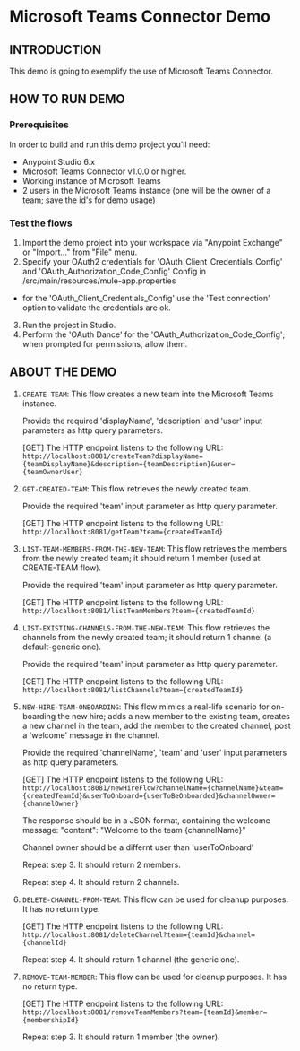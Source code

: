 Microsoft Teams Connector Demo
=======================================

INTRODUCTION
------------
This demo is going to exemplify the use of Microsoft Teams Connector.


HOW TO RUN DEMO
---------------

### Prerequisites

In order to build and run this demo project you'll need:

* Anypoint Studio 6.x
* Microsoft Teams Connector v1.0.0 or higher.
* Working instance of Microsoft Teams
* 2 users in the Microsoft Teams instance (one will be the owner of a team; save the id's for demo usage)

### Test the flows

1. Import the demo project into your workspace via "Anypoint Exchange" or "Import..." from "File" menu.
2. Specify your OAuth2 credentials for 'OAuth_Client_Credentials_Config' and 'OAuth_Authorization_Code_Config' Config in /src/main/resources/mule-app.properties
* for the 'OAuth_Client_Credentials_Config' use the 'Test connection' option to validate the credentials are ok.
3. Run the project in Studio.
4. Perform the 'OAuth Dance' for the 'OAuth_Authorization_Code_Config'; when prompted for permissions, allow them.
	
	
ABOUT THE DEMO
---------------
	
1. `CREATE-TEAM`: This flow creates a new team into the Microsoft Teams instance.

    Provide the required 'displayName', 'description' and 'user' input parameters as http query parameters.

	[GET] The HTTP endpoint listens to the following URL: `http://localhost:8081/createTeam?displayName={teamDisplayName}&description={teamDescription}&user={teamOwnerUser}`

2. `GET-CREATED-TEAM`: This flow retrieves the newly created team.
	
	Provide the required 'team' input parameter as http query parameter.

	[GET] The HTTP endpoint listens to the following URL: `http://localhost:8081/getTeam?team={createdTeamId}`

3. `LIST-TEAM-MEMBERS-FROM-THE-NEW-TEAM`: This flow retrieves the members from the newly created team; it should return 1 member (used at CREATE-TEAM flow).

    Provide the required 'team' input parameter as http query parameter.

	[GET] The HTTP endpoint listens to the following URL: `http://localhost:8081/listTeamMembers?team={createdTeamId}`

4. `LIST-EXISTING-CHANNELS-FROM-THE-NEW-TEAM`: This flow retrieves the channels from the newly created team; it should return 1 channel (a default-generic one).

    Provide the required 'team' input parameter as http query parameter.

	[GET] The HTTP endpoint listens to the following URL: `http://localhost:8081/listChannels?team={createdTeamId}`
	
5. `NEW-HIRE-TEAM-ONBOARDING`: This flow mimics a real-life scenario for on-boarding the new hire; adds a new member to the existing team, creates a new channel in the team, add the member to the created channel, post a 'welcome' message in the channel.

    Provide the required 'channelName', 'team' and 'user' input parameters as http query parameters.

	[GET] The HTTP endpoint listens to the following URL: `http://localhost:8081/newHireFlow?channelName={channelName}&team={createdTeamId}&userToOnboard={userToBeOnboarded}&channelOwner={channelOwner}`
	
	The response should be in a JSON format, containing the welcome message: "content": "Welcome to the team {channelName}"

    Channel owner should be a differnt user than 'userToOnboard'
	
	Repeat step 3. It should return 2 members.
	
    Repeat step 4. It should return 2 channels.
	
6. `DELETE-CHANNEL-FROM-TEAM`: This flow can be used for cleanup purposes. It has no return type.

    [GET] The HTTP endpoint listens to the following URL: `http://localhost:8081/deleteChannel?team={teamId}&channel={channelId}`
    
    Repeat step 4. It should return 1 channel (the generic one).

7. `REMOVE-TEAM-MEMBER`: This flow can be used for cleanup purposes. It has no return type.

    [GET] The HTTP endpoint listens to the following URL: `http://localhost:8081/removeTeamMembers?team={teamId}&member={membershipId}`
    
    Repeat step 3. It should return 1 member (the owner).
